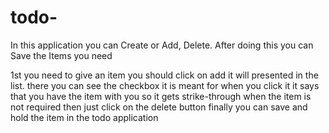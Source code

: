 # todo-
In this application you can Create or Add, Delete. After doing this you can Save the Items you need

1st you need to give an item
you should click on add
it will presented in the list.
there you can see the checkbox it is meant for when you click it it says that you have the item with you so it gets strike-through
when the item is not required then just click on the delete button
finally you can save and hold the item in the todo application
